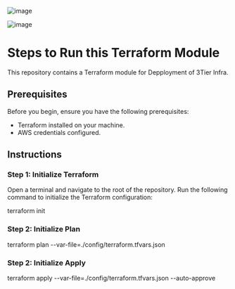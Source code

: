 ![image](https://github.com/vikash-kumar01/3_tier_webapp/assets/35370115/f802a121-bba9-4e1b-95f4-fee541c640fa)

![image](https://github.com/vikash-kumar01/3_tier_webapp/assets/35370115/f213e108-6c7d-483e-89f3-326d2ae80ef9)


# Steps to Run this Terraform Module

This repository contains a Terraform module for Depployment of 3Tier Infra.

## Prerequisites

Before you begin, ensure you have the following prerequisites:

- Terraform installed on your machine.
- AWS credentials configured.

## Instructions

### Step 1: Initialize Terraform

Open a terminal and navigate to the root of the repository. Run the following command to initialize the Terraform configuration:

terraform init


### Step 2: Initialize Plan

terraform plan --var-file=./config/terraform.tfvars.json


### Step 2: Initialize Apply

terraform apply --var-file=./config/terraform.tfvars.json --auto-approve
